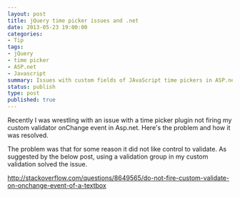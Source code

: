 ```yaml
---
layout: post
title: jQuery time picker issues and .net
date: 2013-05-23 19:00:00
categories:
- Tip
tags:
- jQuery
- time picker
- ASP.net
- Javascript
summary: Issues with custom fields of JAvaScript time pickers in ASP.net and a way to resolve them.
status: publish
type: post
published: true
---
```

<p>Recently I was wrestling with an issue with a time picker plugin not firing my custom validator onChange event in Asp.net. Here's the problem and how it was resolved.<!--more--></p>

<p>The problem was that for some reason it did not like control to validate. As suggested by the below post, using a validation group in my custom validation solved the issue.</p>
<p><a href="http://stackoverflow.com/questions/8649565/do-not-fire-custom-validate-on-onchange-event-of-a-textbox" target="_blank" rel="nofollow">http://stackoverflow.com/questions/8649565/do-not-fire-custom-validate-on-onchange-event-of-a-textbox</a></p>